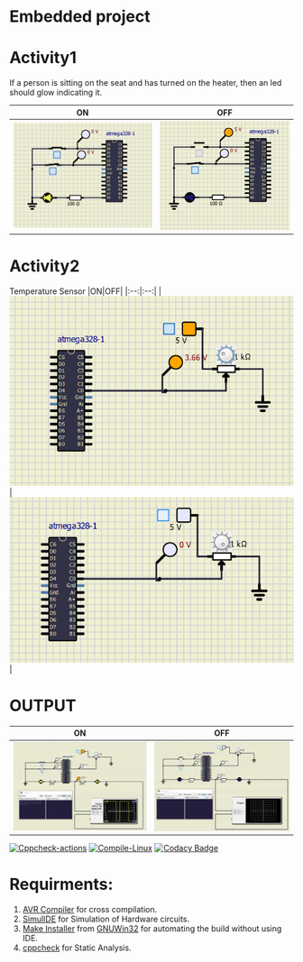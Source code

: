 # Embedded project 
# Activity1 
If a person is sitting on the seat and has turned on the heater, then an led should glow indicating it.

|ON|OFF|
|:--:|:--:|
|![ON](https://github.com/Prasadpokanati/Embedded-project/blob/main/simulation/Seat%20Sensor%20On%20%26%20Heater%20Sensor%20On.png)|![OFF](https://github.com/Prasadpokanati/Embedded-project/blob/main/simulation/Seat%20Sensor%20Off%20%26%20Heater%20Sensor%20On.png)|

# Activity2
Temperature Sensor
|ON|OFF|
|:--:|:--:|
|![ON](https://github.com/Prasadpokanati/Embedded-project/blob/main/simulation/temp%20ON.png)|![OFF](https://github.com/Prasadpokanati/Embedded-project/blob/main/simulation/temp%20OFF.png)|
# OUTPUT
|ON|OFF|
|:--:|:--:|
|![ON](https://github.com/Prasadpokanati/Embedded-project/blob/main/simulation/OUTPUT%20ON.png)|![OFF](https://github.com/Prasadpokanati/Embedded-project/blob/main/simulation/OUTPUT%20OFF.png)|

[![Cppcheck-actions](https://github.com/Prasadpokanati/Embedded-project/actions/workflows/cppcheck.yml/badge.svg)](https://github.com/Prasadpokanati/Embedded-project/actions/workflows/cppcheck.yml)
[![Compile-Linux](https://github.com/Prasadpokanati/Embedded-project/actions/workflows/Compile.yml/badge.svg)](https://github.com/Prasadpokanati/Embedded-project/actions/workflows/Compile.yml)
[![Codacy Badge](https://app.codacy.com/project/badge/Grade/8c47e2d99683416595dfe5edd428daa4)](https://www.codacy.com/gh/Prasadpokanati/Embedded-project/dashboard?utm_source=github.com&amp;utm_medium=referral&amp;utm_content=Prasadpokanati/Embedded-project&amp;utm_campaign=Badge_Grade)

# Requirments:
1. [AVR Compiler](https://sourceforge.net/projects/winavr/) for cross compilation.
2. [SimulIDE](https://www.simulide.com/p/downloads.html) for Simulation of Hardware circuits.
3. [Make Installer](https://sourceforge.net/projects/gnuwin32/files/make/3.81/make-3.81.exe/download?use_mirror=excellmedia&download=) from [GNUWin32](http://gnuwin32.sourceforge.net/packages/make.htm) for automating the build without using IDE.
4. [cppcheck](http://cppcheck.sourceforge.net/) for Static Analysis.

